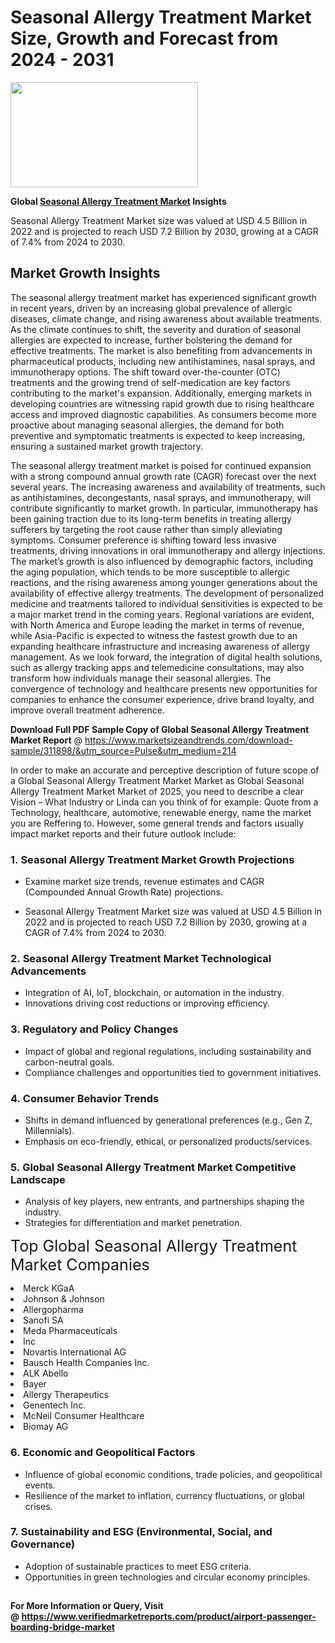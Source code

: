 <H1>Seasonal Allergy Treatment Market Size, Growth and Forecast from 2024 - 2031</H1><img class="aligncenter size-medium wp-image-584254" src="https://thirdeyenews.in/wp-content/uploads/2024/09/Global-Market-Research-300x168.jpeg" alt="" width="300" height="168" /><p><strong>Global&nbsp;<a href="https://www.marketsizeandtrends.com/download-sample/311898/&amp;utm_source=Pulse&amp;utm_medium=214">Seasonal Allergy Treatment Market</a> Insights</strong></p><p>Seasonal Allergy Treatment Market size was valued at USD 4.5 Billion in 2022 and is projected to reach USD 7.2 Billion by 2030, growing at a CAGR of 7.4% from 2024 to 2030.</p><p><h2>Market Growth Insights</h2> <p>The seasonal allergy treatment market has experienced significant growth in recent years, driven by an increasing global prevalence of allergic diseases, climate change, and rising awareness about available treatments. As the climate continues to shift, the severity and duration of seasonal allergies are expected to increase, further bolstering the demand for effective treatments. The market is also benefiting from advancements in pharmaceutical products, including new antihistamines, nasal sprays, and immunotherapy options. The shift toward over-the-counter (OTC) treatments and the growing trend of self-medication are key factors contributing to the market's expansion. Additionally, emerging markets in developing countries are witnessing rapid growth due to rising healthcare access and improved diagnostic capabilities. As consumers become more proactive about managing seasonal allergies, the demand for both preventive and symptomatic treatments is expected to keep increasing, ensuring a sustained market growth trajectory. </p> <p>The seasonal allergy treatment market is poised for continued expansion with a strong compound annual growth rate (CAGR) forecast over the next several years. The increasing awareness and availability of treatments, such as antihistamines, decongestants, nasal sprays, and immunotherapy, will contribute significantly to market growth. In particular, immunotherapy has been gaining traction due to its long-term benefits in treating allergy sufferers by targeting the root cause rather than simply alleviating symptoms. Consumer preference is shifting toward less invasive treatments, driving innovations in oral immunotherapy and allergy injections. The market’s growth is also influenced by demographic factors, including the aging population, which tends to be more susceptible to allergic reactions, and the rising awareness among younger generations about the availability of effective allergy treatments. The development of personalized medicine and treatments tailored to individual sensitivities is expected to be a major market trend in the coming years. Regional variations are evident, with North America and Europe leading the market in terms of revenue, while Asia-Pacific is expected to witness the fastest growth due to an expanding healthcare infrastructure and increasing awareness of allergy management. As we look forward, the integration of digital health solutions, such as allergy tracking apps and telemedicine consultations, may also transform how individuals manage their seasonal allergies. The convergence of technology and healthcare presents new opportunities for companies to enhance the consumer experience, drive brand loyalty, and improve overall treatment adherence. </p><p><span class=""><strong>Download Full PDF Sample Copy of Global Seasonal Allergy Treatment Market Report</strong> @ <a href="https://www.marketsizeandtrends.com/download-sample/311898/&amp;utm_source=Pulse&amp;utm_medium=214" target="_blank">https://www.marketsizeandtrends.com/download-sample/311898/&amp;utm_source=Pulse&amp;utm_medium=214</a></span></p><p>In order to make an accurate and perceptive description of future scope of a Global&nbsp;Seasonal Allergy Treatment Market Market as Global&nbsp;Seasonal Allergy Treatment Market Market of 2025, you need to describe a clear Vision &ndash; What Industry or Linda can you think of for example: Quote from a Technology, healthcare, automotive, renewable energy, name the market you are Reffering to. However, some general trends and factors usually impact market reports and their future outlook include:</p><h3>1.&nbsp;<strong>Seasonal Allergy Treatment Market Growth Projections</strong></h3><ul><li>Examine market size trends, revenue estimates and CAGR (Compounded Annual Growth Rate) projections.</li><li><p>Seasonal Allergy Treatment Market size was valued at USD 4.5 Billion in 2022 and is projected to reach USD 7.2 Billion by 2030, growing at a CAGR of 7.4% from 2024 to 2030.</p></li></ul><h3>2.&nbsp;<strong>Seasonal Allergy Treatment Market Technological Advancements</strong></h3><ul><li>Integration of AI, IoT, blockchain, or automation in the industry.</li><li>Innovations driving cost reductions or improving efficiency.</li></ul><h3>3.&nbsp;<strong>Regulatory and Policy Changes</strong></h3><ul><li>Impact of global and regional regulations, including sustainability and carbon-neutral goals.</li><li>Compliance challenges and opportunities tied to government initiatives.</li></ul><h3>4.&nbsp;<strong>Consumer Behavior Trends</strong></h3><ul><li>Shifts in demand influenced by generational preferences (e.g., Gen Z, Millennials).</li><li>Emphasis on eco-friendly, ethical, or personalized products/services.</li></ul><h3>5.&nbsp;<strong>Global Seasonal Allergy Treatment Market Competitive Landscape</strong></h3><ul><li>Analysis of key players, new entrants, and partnerships shaping the industry.</li><li>Strategies for differentiation and market penetration.</li></ul><p data-pm-slice="1 1 []"><span style="color: inherit; font-family: inherit; font-size: 25px;">Top Global Seasonal Allergy Treatment Market Companies</span></p><div class="" data-test-id=""><p><li>Merck KGaA</li><li> Johnson & Johnson</li><li> Allergopharma</li><li> Sanofi SA</li><li> Meda Pharmaceuticals</li><li> Inc</li><li> Novartis International AG</li><li> Bausch Health Companies Inc.</li><li> ALK Abello</li><li> Bayer</li><li> Allergy Therapeutics</li><li> Genentech Inc.</li><li> McNeil Consumer Healthcare</li><li> Biomay AG</li></p></div><h3>6.&nbsp;<strong>Economic and Geopolitical Factors</strong></h3><ul><li>Influence of global economic conditions, trade policies, and geopolitical events.</li><li>Resilience of the market to inflation, currency fluctuations, or global crises.</li></ul><h3>7.&nbsp;<strong>Sustainability and ESG (Environmental, Social, and Governance)</strong></h3><ul><li>Adoption of sustainable practices to meet ESG criteria.</li><li>Opportunities in green technologies and circular economy principles.</li></ul><h2><strong style="font-size: 14px;">For More Information or Query, Visit @&nbsp;</strong><a style="background-color: #ffffff; font-size: 14px;" href="https://www.marketsizeandtrends.com/report/seasonal-allergy-treatment-market/" target="_blank">https://www.verifiedmarketreports.com/product/airport-passenger-boarding-bridge-market</a></h2>
